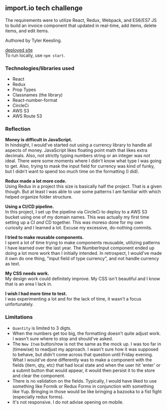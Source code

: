 ## import.io tech challenge

The requirements were to utilize React, Redux, Webpack, and ES6/ES7 JS to build an invoice component that updated in real-time, add items, delete items, and edit items.

Authored by Tyler Keesling.

[deployed site](http://tylerkeesling.xyz)\
To run locally, use `npm start`.

### Technologies/libraries used
- React
- Redux
- Prop Types
- Classnames (the library)
- React-number-format
- CircleCi
- AWS S3
- AWS Route 53

### Reflection
**Money is difficult in JavaScript.**\
In hindsight, I would've started out using a currency library to handle all aspects of money. JavaScript likes floating point math that likes extra decimals. Also, not strictly typing numbers string or an integer was not ideal. There were some moments where I didn't know what type I was going to get. Also, trying to mask the input field for currency was kind of funky, but I didn't want to spend too much time on the formatting (I did).

**Redux made a lot more code.**\
Using Redux in a project this size is basically half the project. That is a given though. But at least I was able to use some patterns I am familiar with which helped organize folder structure.

**Using a CI/CD pipeline.**\
In this project, I set up the pipeline via CircleCi to deploy to a AWS S3 bucket using one of my domain names. This was actually my first time setting up a CI *and* CD together. This was moreso done for my own curiosity and I learned a lot. Excuse my excessive, do-nothing commits.

**I tried to make reusable components.**\
I spent a lot of time trying to make components reusuable, utilizing patterns I have learned over the last year. The NumberInput component ended up doing a lot more work than I initially intended. In retrospect, I would've made it own do one thing, "input field of type currency", and not handle currency as text.

**My CSS needs work.**\
My design work could definitely improve. My CSS isn't beautiful and I know that is an area I lack in.

**I wish I had more time to test.**\
I was experimenting a lot and for the lack of time, it wasn't a focus unfortunately.

### Limitations
- `Quantity` is limited to 3 digts.
- When the numbers get too big, the formatting doesn't quite adjust work. I wasn't sure where to stop and should've asked.
- The `New Item` button/row is not the same as the mock up. I was too far in (timewise) to readjust my approach. I wasn't sure how it was supposed to behave, but didn't come across that question until Friday evening. What I would've done differently was to make a component with the fields (item, qty, etc) that had local state and when the user hit 'enter' or a submit button that would appear, it would then persist it to the store and clear the component.
- There is no validation on the fields. Typically, I would have liked to use something like Formik or Redux Forms in conjunction with something like Yup. Bringing in those would be like bringing a bazooka to a fist fight (especially redux forms).
- It's not responsive. I do not advise opening on mobile.
